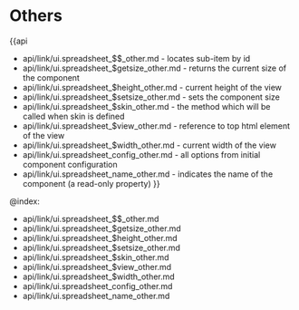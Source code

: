 Others
=======

{{api
- api/link/ui.spreadsheet_$$_other.md - locates sub-item by id
- api/link/ui.spreadsheet_$getsize_other.md - returns the current size of the component
- api/link/ui.spreadsheet_$height_other.md - current height of the view
- api/link/ui.spreadsheet_$setsize_other.md - sets the component size
- api/link/ui.spreadsheet_$skin_other.md - the method which will be called when skin is defined
- api/link/ui.spreadsheet_$view_other.md - reference to top html element of the view
- api/link/ui.spreadsheet_$width_other.md - current width of the view
- api/link/ui.spreadsheet_config_other.md - all options from initial component configuration
- api/link/ui.spreadsheet_name_other.md - indicates the name of the component (a read-only property)
}}

@index:
- api/link/ui.spreadsheet_$$_other.md
- api/link/ui.spreadsheet_$getsize_other.md
- api/link/ui.spreadsheet_$height_other.md
- api/link/ui.spreadsheet_$setsize_other.md
- api/link/ui.spreadsheet_$skin_other.md
- api/link/ui.spreadsheet_$view_other.md
- api/link/ui.spreadsheet_$width_other.md
- api/link/ui.spreadsheet_config_other.md
- api/link/ui.spreadsheet_name_other.md


